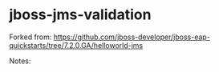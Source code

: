 # jboss-jms-validation

Forked from: https://github.com/jboss-developer/jboss-eap-quickstarts/tree/7.2.0.GA/helloworld-jms

Notes:
